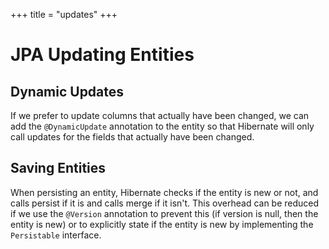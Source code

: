 +++
title = "updates"
+++

# JPA Updating Entities

## Dynamic Updates

If we prefer to update columns that actually have been changed, we can add the `@DynamicUpdate`
annotation to the entity so that Hibernate will only call updates for the fields that actually
have been changed.

## Saving Entities

When persisting an entity, Hibernate checks if the entity is new or not, and calls persist if
it is and calls merge if it isn't. This overhead can be reduced if we use the `@Version` annotation
to prevent this (if version is null, then the entity is new) or to explicitly state if the entity
is new by implementing the `Persistable` interface.
